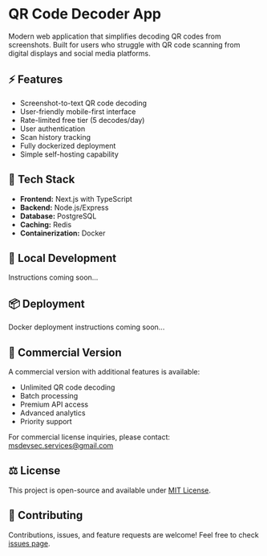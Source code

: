 # QR Code Decoder App

Modern web application that simplifies decoding QR codes from screenshots. Built for users who struggle with QR code scanning from digital displays and social media platforms.

## ⚡ Features
- Screenshot-to-text QR code decoding
- User-friendly mobile-first interface
- Rate-limited free tier (5 decodes/day)
- User authentication
- Scan history tracking
- Fully dockerized deployment
- Simple self-hosting capability

## 🚀 Tech Stack
- **Frontend:** Next.js with TypeScript
- **Backend:** Node.js/Express
- **Database:** PostgreSQL
- **Caching:** Redis
- **Containerization:** Docker

## 🔧 Local Development
Instructions coming soon...

## 📦 Deployment
Docker deployment instructions coming soon...

## 🌟 Commercial Version
A commercial version with additional features is available:
- Unlimited QR code decoding
- Batch processing
- Premium API access
- Advanced analytics
- Priority support

For commercial license inquiries, please contact: msdevsec.services@gmail.com

## ⚖️ License
This project is open-source and available under [MIT License](LICENSE).

## 🤝 Contributing
Contributions, issues, and feature requests are welcome! Feel free to check [issues page](../../issues).